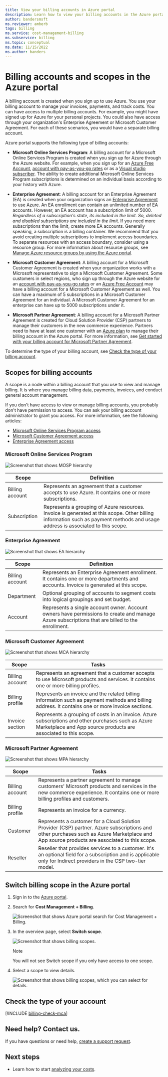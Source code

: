 ```yaml
---
title: View your billing accounts in Azure portal 
description: Learn how to view your billing accounts in the Azure portal. See scope information for Enterprise, Microsoft Customer, and Microsoft Partner Agreements.
author: bandersmsft
ms.reviewer: amberb
tags: billing
ms.service: cost-management-billing
ms.subservice: billing
ms.topic: conceptual
ms.date: 11/15/2022
ms.author: banders
---
```


# Billing accounts and scopes in the Azure portal

A billing account is created when you sign up to use Azure. You use your billing account to manage your invoices, payments, and track costs. You can have access to multiple billing accounts. For example, you might have signed up for Azure for your personal projects. You could also have access through your organization's Enterprise Agreement or Microsoft Customer Agreement. For each of these scenarios, you would have a separate billing account.

Azure portal supports the following type of billing accounts:

- **Microsoft Online Services Program**: A billing account for a Microsoft Online Services Program is created when you sign up for Azure through the Azure website. For example, when you sign up for an [Azure Free Account](https://azure.microsoft.com/offers/ms-azr-0044p/), [account with pay-as-you-go rates](https://azure.microsoft.com/offers/ms-azr-0003p/) or as a [Visual studio subscriber](https://azure.microsoft.com/pricing/member-offers/credit-for-visual-studio-subscribers/). The ability to create additional Microsoft Online Services Program subscriptions is determined on an individual basis according to your history with Azure.

- **Enterprise Agreement**: A billing account for an Enterprise Agreement (EA) is created when your organization signs an [Enterprise Agreement](https://azure.microsoft.com/pricing/enterprise-agreement/) to use Azure. An EA enrollment can contain an unlimited number of EA accounts. However, an EA account has a subscription limit of 5000. *Regardless of a subscription's state, its included in the limit. So, deleted and disabled subscriptions are included in the limit*. If you need more subscriptions than the limit, create more EA accounts. Generally speaking, a subscription is a billing container. We recommend that you avoid creating multiple subscriptions to implement access boundaries. To separate resources with an access boundary, consider using a resource group. For more information about resource groups, see [Manage Azure resource groups by using the Azure portal](../../azure-resource-manager/management/manage-resource-groups-portal.md).

- **Microsoft Customer Agreement**: A billing account for a Microsoft Customer Agreement is created when your organization works with a Microsoft representative to sign a Microsoft Customer Agreement. Some customers in select regions, who sign up through the Azure website for an [account with pay-as-you-go rates](https://azure.microsoft.com/offers/ms-azr-0003p/) or an [Azure Free Account](https://azure.microsoft.com/offers/ms-azr-0044p/) may have a billing account for a Microsoft Customer Agreement as well. You can have a maximum of 5 subscriptions in a Microsoft Customer Agreement for an individual. A Microsoft Customer Agreement for an enterprise can have up to 5000 subscriptions under it.

- **Microsoft Partner Agreement**: A billing account for a Microsoft Partner Agreement is created for Cloud Solution Provider (CSP) partners to manage their customers in the new commerce experience. Partners need to have at least one customer with an [Azure plan](/partner-center/purchase-azure-plan) to manage their billing account in the Azure portal. For more information, see [Get started with your billing account for Microsoft Partner Agreement](../understand/mpa-overview.md).

To determine the type of your billing account, see [Check the type of your billing account](#check-the-type-of-your-account).

## Scopes for billing accounts
A scope is a node within a billing account that you use to view and manage billing. It is where you manage billing data, payments, invoices, and conduct general account management.

If you don't have access to view or manage billing accounts, you probably don't have permission to access. You can ask your billing account administrator to grant you access. For more information, see the following articles:

- [Microsoft Online Services Program access](manage-billing-access.md)
- [Microsoft Customer Agreement access](understand-mca-roles.md)
- [Enterprise Agreement access](understand-ea-roles.md)

### Microsoft Online Services Program

![Screenshot that shows MOSP hierarchy](./media/view-all-accounts/mosp-hierarchy.png)

|Scope  |Definition  |
|---------|---------|
|Billing account     | Represents an agreement that a customer accepts to use Azure. It contains one or more subscriptions.  |
|Subscription     |  Represents a grouping of Azure resources. Invoice is generated at this scope. Other billing information such as payment methods and usage address is associated to this scope.|

### Enterprise Agreement

![Screenshot that shows EA hierarchy](./media/view-all-accounts/ea-hierarchy.png)

|Scope  |Definition  |
|---------|---------|
|Billing account    | Represents an Enterprise Agreement enrollment. It contains one or more departments and accounts. Invoice is generated at this scope. |
|Department     |  Optional grouping of accounts to segment costs into logical groupings and set budget.     |
|Account     |  Represents a single account owner. Account owners have permissions to create and manage Azure subscriptions that are billed to the enrollment. |

### Microsoft Customer Agreement

![Screenshot that shows MCA hierarchy](./media/view-all-accounts/mca-hierarchy.png)

|Scope  |Tasks  |
|---------|---------|
|Billing account     |   Represents an agreement that a customer accepts to use Microsoft products and services. It contains one or more billing profiles. |
|Billing profile     |   Represents an invoice and the related billing information such as payment methods and billing address. It contains one or more invoice sections. |
|Invoice section     |   Represents a grouping of costs in an invoice. Azure subscriptions and other purchases such as Azure Marketplace and App source products are associated to this scope.    |

### Microsoft Partner Agreement

![Screenshot that shows MPA hierarchy](./media/view-all-accounts/mpa-hierarchy.png)

|Scope  |Tasks  |
|---------|---------|
|Billing account     |   Represents a partner agreement to manage customers' Microsoft products and services in the new commerce experience. It contains one or more billing profiles and customers.   |
|Billing profile     |   Represents an invoice for a currency.     |
|Customer    |   Represents a customer for a Cloud Solution Provider (CSP) partner.  Azure subscriptions and other purchases such as Azure Marketplace and App source products are associated to this scope.  |
|Reseller    |   Reseller that provides services to a customer. It's an optional field for a subscription and is applicable only for Indirect providers in the CSP two-tier model.     |

## Switch billing scope in the Azure portal

1. Sign in to the [Azure portal](https://portal.azure.com).

2. Search for **Cost Management + Billing**.

   ![Screenshot that shows Azure portal search for Cost Management + Billing.](./media/view-all-accounts/billing-search-cost-management-billing.png)

3. In the overview page, select **Switch scope**.

   ![Screenshot that shows billing scopes.](./media/view-all-accounts/overview-select-scopes.png)

   > [!Note]
    >
    > You will not see Switch scope if you only have access to one scope.

4. Select a scope to view details.

   ![Screenshot that shows billing scopes, which you can select for details.](./media/view-all-accounts/list-of-scopes.png)

## Check the type of your account
[!INCLUDE [billing-check-mca](../../../includes/billing-check-account-type.md)]

## Need help? Contact us.

If you have questions or need help,  [create a support request](https://go.microsoft.com/fwlink/?linkid=2083458).

## Next steps
- Learn how to start [analyzing your costs](../costs/quick-acm-cost-analysis.md).